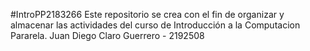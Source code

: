 #IntroPP2183266
Este repositorio se crea con el fin de organizar y almacenar las actividades del curso de Introducción a la Computacion Pararela.
Juan Diego Claro Guerrero - 2192508
